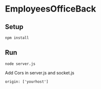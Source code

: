 # EmployeesOfficeBack

## Setup 
```
npm install
```

## Run 
```
node server.js
```
Add Cors in server.js and socket.js 
```
origin: ['yourhost']
```
